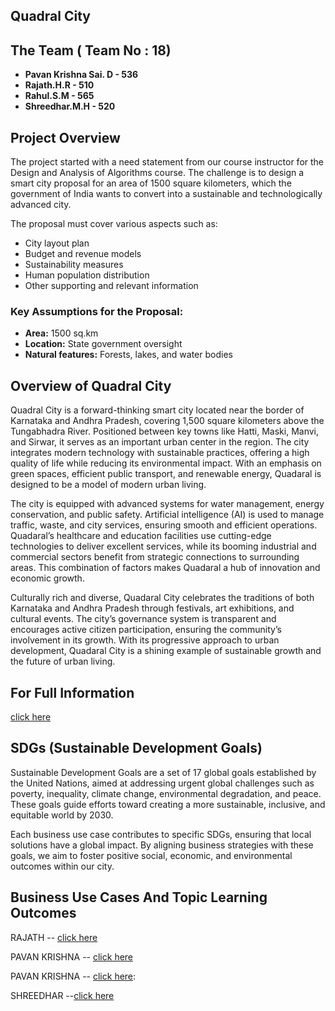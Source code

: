 ## Quadral City

## The Team ( Team No : 18)

- **Pavan Krishna Sai. D - 536**
- **Rajath.H.R - 510**
- **Rahul.S.M - 565**
- **Shreedhar.M.H - 520**

## Project Overview

The project started with a need statement from our course instructor for the Design and Analysis of Algorithms course. The challenge is to design a smart city proposal for an area of 1500 square kilometers, which the government of India wants to convert into a sustainable and technologically advanced city.

The proposal must cover various aspects such as:

- City layout plan
- Budget and revenue models
- Sustainability measures
- Human population distribution
- Other supporting and relevant information

### Key Assumptions for the Proposal:

- **Area:** 1500 sq.km
- **Location:** State government oversight
- **Natural features:** Forests, lakes, and water bodies

## Overview of Quadral City
Quadral City is a forward-thinking smart city located near the border of Karnataka and Andhra Pradesh, covering 1,500 square kilometers above the Tungabhadra River. 
Positioned between key towns like Hatti, Maski, Manvi, and Sirwar, it serves as an important urban center in the region. The city integrates modern technology with
sustainable practices, offering a high quality of life while reducing its environmental impact. With an emphasis on green spaces, efficient public transport, and
renewable energy, Quadaral is designed to be a model of modern urban living.

The city is equipped with advanced systems for water management, energy conservation, and public safety. Artificial intelligence (AI) is used to manage traffic, waste, and
city services, ensuring smooth and efficient operations. Quadaral’s healthcare and education facilities use cutting-edge technologies to deliver excellent services, while
its booming industrial and commercial sectors benefit from strategic connections to surrounding areas. This combination of factors makes Quadaral a hub of innovation and
economic growth.

Culturally rich and diverse, Quadaral City celebrates the traditions of both Karnataka and Andhra Pradesh through festivals, art exhibitions, and cultural events. The city’s
governance system is transparent and encourages active citizen participation, ensuring the community’s involvement in its growth. With its progressive approach to urban
development, Quadaral City is a shining example of sustainable growth and the future of urban living.


## For Full Information

[click here](https://docs.google.com/document/d/e/2PACX-1vRel6dCkbXRn4mv9Nu0TRa0pnRw2JmSSKiq0L46-fvHd-T7ZnajZXhYQa3WvWok2mN6yxgCeX_nsNOo/pub)

## SDGs (Sustainable Development Goals)
Sustainable Development Goals are a set of 17 global goals established by the United Nations, aimed at addressing urgent global challenges such as poverty, inequality, climate change, environmental degradation, and peace. These goals guide efforts toward creating a more sustainable, inclusive, and equitable world by 2030.

Each business use case contributes to specific SDGs, ensuring that local solutions have a global impact. By aligning business strategies with these goals, we aim to foster positive social, economic, and environmental outcomes within our city.

## Business Use Cases And Topic Learning Outcomes

RAJATH -- [click here](https://sites.google.com/d/14FWi8nj6E0xKd4WxrdOyPfrz2MhLPLLl/p/1plOy2YqczlsmEyyS8EB4lRJgUyoREyhV/edit)

PAVAN KRISHNA -- [click here](https://sites.google.com/kletech.ac.in/businesscases/home)

PAVAN KRISHNA -- [click here](https://docs.google.com/document/d/e/2PACX-1vToS7JumOT3JY-8GcWJvqTG5dQ0ko1qZOZWgVAvxTYq9Vkvo3_fuVSrdJ0ba5MVaOAxpROUfmk-bX0x/pub): 

SHREEDHAR --[click here](https://sites.google.com/kletech.ac.in/courselearningoutcome/home)
